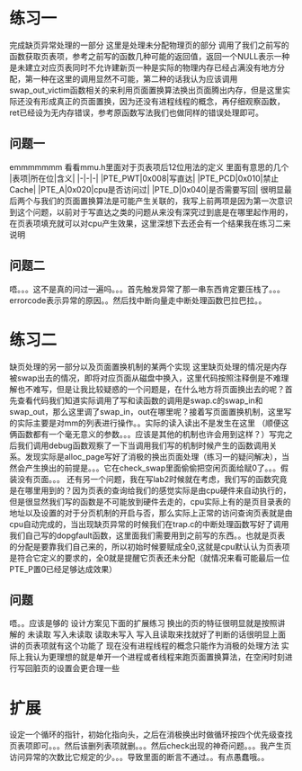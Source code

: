 # 练习一
完成缺页异常处理的一部分 这里是处理未分配物理页的部分 
调用了我们之前写的函数获取页表项，参考之前写的函数几种可能的返回值，返回一个NULL表示一种是未建立对应页表同时不允许建新页一种是实际的物理内存已经占满没有地方分配，第一种在这里的调用显然不可能，第二种的话我认为应该调用swap_out_victim函数相关的来利用页面置换算法换出页面腾出内存，但是这里实际还没有形成真正的页面置换，因为还没有进程线程的概念，再仔细观察函数，ret已经设为无内存错误，参考原函数写法我们也做同样的错误处理即可。
## 问题一
emmmmmmm 看看mmu.h里面对于页表项后12位用法的定义 里面有意思的几个
|表项|所在位|含义|
|-|-|-|
|PTE_PWT|0x008|写直达|
|PTE_PCD|0x010|禁止Cache|
|PTE_A|0x020|cpu是否访问过|
|PTE_D|0x040|是否需要写回|
很明显最后两个与我们的页面置换算法是可能产生关联的，我写上前两项是因为第一次意识到这个问题，以前对于写直达之类的问题从来没有深究过到底是在哪里起作用的，在页表项填充就可以对cpu产生效果，这里深想下去还会有一个结果我在练习二来说明
## 问题二
唔。。。这不是真的问过一遍吗。。。首先触发异常了那一串东西肯定要压栈了。。。errorcode表示异常的原因。。然后找中断向量走中断处理函数巴拉巴拉。。
# 练习二
缺页处理的另一部分以及页面置换机制的某两个实现
这里缺页处理的情况是内存被swap出去的情况，即将对应页面从磁盘中换入，这里代码按照注释倒是不难理解也不难写，但是让我比较疑惑的一个问题是，在什么地方将页面换出去的呢？首先查看代码我们知道实际调用了写和读函数的调用是swap.c的swap_in和swap_out，那么这里调了swap_in，out在哪里呢？接着写页面置换机制，这里写的实际主要是对mm的列表进行操作。。实际的读入读出不是发生在这里 （顺便这俩函数都有一个毫无意义的参数。。。应该是其他的机制也许会用到这样？）写完之后我们调用debug函数观察了一下当调用我们写的机制时候产生的函数调用关系。发现实际是alloc_page写好了消极的换出页面处理（练习一的疑问解决），当然会产生换出的前提是。。。它在check_swap里面偷偷把空闲页面给赋0了。。。假装没有页面。。。
还有另一个问题，我在写lab2时候就在考虑，我们写的函数究竟是在哪里用到的？因为页表的查询给我们的感觉实际是由cpu硬件来自动执行的，但是很显然我们写的函数是不可能放到硬件去走的，cpu实际上有的是页目录表的地址以及设置的对于分页机制的开启与否，那么实际上正常的访问查询页表就是由cpu自动完成的，当出现缺页异常的时候我们在trap.c的中断处理函数写好了调用我们自己写的dopgfault函数，这里面我们需要用到之前写的东西。。也就是页表的分配是要靠我们自己来的，所以初始时候要赋成全0,这就是cpu默认认为页表项是符合它定义的要求的，全0就是提醒它页表还未分配（就情况来看可能最后一位PTE_P置0已经足够达成效果）
## 问题
唔。。应该是够的 设计方案见下面的扩展练习 换出的页的特征很明显就是按照讲解的 未读取 写入未读取 读取未写入 写入且读取来找就好了判断的话很明显上面讲的页表项就有这个功能了 现在没有进程线程的概念只能作为消极的处理方法 实际上我认为更理想的就是单开一个进程或者线程来跑页面置换算法，在空闲时刻进行写回脏页的设置会更合理一些
# 扩展
设定一个循环的指针，初始化指向头，之后在消极换出时做循环按四个优先级查找页表项即可。。。然后该删列表项就删。。。然后check出现的神奇问题。。。我产生页访问异常的次数比它规定的少。。。导致里面的断言不通过。。有点愚蠢哦。。